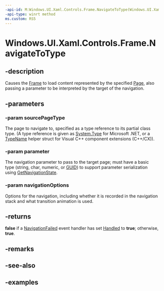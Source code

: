 ```yaml
---
-api-id: M:Windows.UI.Xaml.Controls.Frame.NavigateToType(Windows.UI.Xaml.Interop.TypeName,System.Object,Windows.UI.Xaml.Navigation.FrameNavigationOptions)
-api-type: winrt method
ms.custom: RS5
---
```


<!-- Method syntax.
public bool Frame.NavigateToType(TypeName sourcePageType, Object parameter, FrameNavigationOptions navigationOptions)
-->

# Windows.UI.Xaml.Controls.Frame.NavigateToType

## -description

Causes the [Frame](frame.md) to load content represented by the specified [Page](page.md), also passing a parameter to be interpreted by the target of the navigation.

## -parameters
### -param sourcePageType

The page to navigate to, specified as a type reference to its partial class type. (A type reference is given as [System.Type](https://docs.microsoft.com/dotnet/api/system.type?redirectedfrom=MSDN) for Microsoft .NET, or a [TypeName](../windows.ui.xaml.interop/typename.md) helper struct for Visual C++ component extensions (C++/CX)).

### -param parameter

The navigation parameter to pass to the target page; must have a basic type (string, char, numeric, or [GUID](/windows/win32/api/guiddef/ns-guiddef-guid)) to support parameter serialization using [GetNavigationState](frame_getnavigationstate_1352043812.md).

### -param navigationOptions

Options for the navigation, including whether it is recorded in the navigation stack and what transition animation is used.

## -returns

**false** if a [NavigationFailed](frame_navigationfailed.md) event handler has set [Handled](../windows.ui.xaml.navigation/navigationfailedeventargs_handled.md) to **true**; otherwise, **true**.

## -remarks

## -see-also

## -examples

